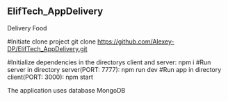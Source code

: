 ## ElifTech_AppDelivery
Delivery Food

#Initiate clone project git clone https://github.com/Alexey-DP/ElifTech_AppDelivery.git

#Initialize dependencies in the directorys client and server: npm i
#Run server in directory server(PORT: 7777): npm run dev
#Run app in directory client(PORT: 3000): npm start

The application uses database MongoDB
